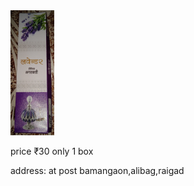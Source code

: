 
  <html>

  
  <img src="IMG_20220908_145940.jpg" width="70" height="200" class="box">
  <p>price ₹30 only 1 box</p>
  <p>address: at post bamangaon,alibag,raigad</p>
</html>
